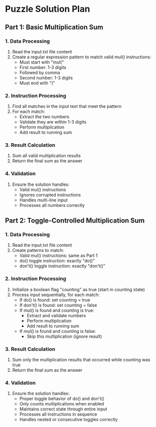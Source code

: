 # Puzzle Solution Plan

## Part 1: Basic Multiplication Sum

### 1. Data Processing
1. Read the input.txt file content
2. Create a regular expression pattern to match valid mul() instructions:
   - Must start with "mul("
   - First number: 1-3 digits
   - Followed by comma
   - Second number: 1-3 digits
   - Must end with ")"

### 2. Instruction Processing
1. Find all matches in the input text that meet the pattern
2. For each match:
   - Extract the two numbers
   - Validate they are within 1-3 digits
   - Perform multiplication
   - Add result to running sum

### 3. Result Calculation
1. Sum all valid multiplication results
2. Return the final sum as the answer

### 4. Validation
1. Ensure the solution handles:
   - Valid mul() instructions
   - Ignores corrupted instructions
   - Handles multi-line input
   - Processes all numbers correctly

## Part 2: Toggle-Controlled Multiplication Sum

### 1. Data Processing
1. Read the input.txt file content
2. Create patterns to match:
   - Valid mul() instructions: same as Part 1
   - do() toggle instruction: exactly "do()"
   - don't() toggle instruction: exactly "don't()"

### 2. Instruction Processing
1. Initialize a boolean flag "counting" as true (start in counting state)
2. Process input sequentially, for each match:
   - If do() is found: set counting = true
   - If don't() is found: set counting = false
   - If mul() is found and counting is true:
     - Extract and validate numbers
     - Perform multiplication
     - Add result to running sum
   - If mul() is found and counting is false:
     - Skip this multiplication (ignore result)

### 3. Result Calculation
1. Sum only the multiplication results that occurred while counting was true
2. Return the final sum as the answer

### 4. Validation
1. Ensure the solution handles:
   - Proper toggle behavior of do() and don't()
   - Only counts multiplications when enabled
   - Maintains correct state through entire input
   - Processes all instructions in sequence
   - Handles nested or consecutive toggles correctly